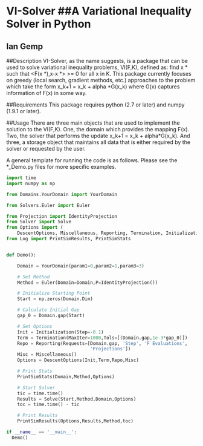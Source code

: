 VI-Solver
##A Variational Inequality Solver in Python
===

Ian Gemp
---

##Description
VI-Solver, as the name suggests, is a package that can be used to solve variational inequality problems, VI(F,K), defined as: find x * such that  <F(x *),x-x *> >= 0 for all x in K.  This package currently focuses on greedy (local search, gradient methods, etc.) approaches to the problem which take the form x_k+1 = x_k + alpha *G(x_k) where G(x) captures information of F(x) in some way.

##Requirements
This package requires python (2.7 or later) and numpy (1.9.1 or later).

##Usage
There are three main objects that are used to implement the solution to the VI(F,K). One, the domain which provides the mapping F(x).  Two, the solver that performs the update x_k+1 = x_k + alpha*G(x_k).  And three, a storage object that maintains all data that is either required by the solver or requested by the user.

A general template for running the code is as follows.  Please see the *_Demo.py files for more specific examples.
```python
import time
import numpy as np

from Domains.YourDomain import YourDomain

from Solvers.Euler import Euler

from Projection import IdentityProjection
from Solver import Solve
from Options import (
    DescentOptions, Miscellaneous, Reporting, Termination, Initialization)
from Log import PrintSimResults, PrintSimStats


def Demo():

    Domain = YourDomain(param1=0,param2=1,param3=3)

    # Set Method
    Method = Euler(Domain=Domain,P=IdentityProjection())

    # Initialize Starting Point
    Start = np.zeros(Domain.Dim)

    # Calculate Initial Gap
    gap_0 = Domain.gap(Start)

    # Set Options
    Init = Initialization(Step=-0.1)
    Term = Termination(MaxIter=1000,Tols=[(Domain.gap,1e-3*gap_0)])
    Repo = Reporting(Requests=[Domain.gap, 'Step', 'F Evaluations',
                               'Projections'])
    Misc = Miscellaneous()
    Options = DescentOptions(Init,Term,Repo,Misc)

    # Print Stats
    PrintSimStats(Domain,Method,Options)

    # Start Solver
    tic = time.time()
    Results = Solve(Start,Method,Domain,Options)
    toc = time.time() - tic

    # Print Results
    PrintSimResults(Options,Results,Method,toc)

if __name__ == '__main__':
  Demo()
```
